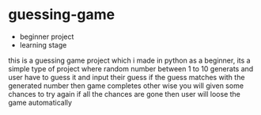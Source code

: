 # guessing-game

- beginner project
- learning stage

this is a guessing game project which i made in python as a beginner, its a simple type of project where random number between 1 to 10 generats and user have to guess it and input their guess if the guess matches with the generated number then game completes other wise you will given some chances to try again if all the chances are gone then user will loose the game automatically 

